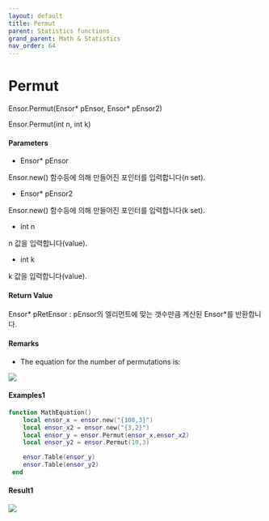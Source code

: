 ```yaml
---
layout: default
title: Permut
parent: Statistics functions
grand_parent: Math & Statistics
nav_order: 64
---
```


# Permut

Ensor.Permut\(Ensor\* pEnsor, Ensor\* pEnsor2\)

Ensor.Permut\(int n, int k\)

#### Parameters

* Ensor\* pEnsor

Ensor.new\(\) 함수등에 의해 만들어진 포인터를 입력합니다\(n set\).

* Ensor\* pEnsor2

Ensor.new\(\) 함수등에 의해 만들어진 포인터를 입력합니다\(k set\).

* int n

n 값을 입력합니다\(value\).

* int k

k 값을 입력합니다\(value\).

#### Return Value

Ensor\* pRetEnsor : pEnsor의 엘리먼트에 맞는 갯수만큼 계산된 Ensor\*를 반환합니다.

#### Remarks

* The equation for the number of permutations is:

![](/StatisticsAPI/PermutFunc.png)

#### Examples1

```lua
function MathEquation()
 	local ensor_x = ensor.new("{100,3}")
	local ensor_x2 = ensor.new("{3,2}")
 	local ensor_y = ensor.Permut(ensor_x,ensor_x2)
	local ensor_y2 = ensor.Permut(10,3)

 	ensor.Table(ensor_y)
	ensor.Table(ensor_y2)
 end
```

#### Result1

![](/StatisticsAPI/PermutResultTable.png)

